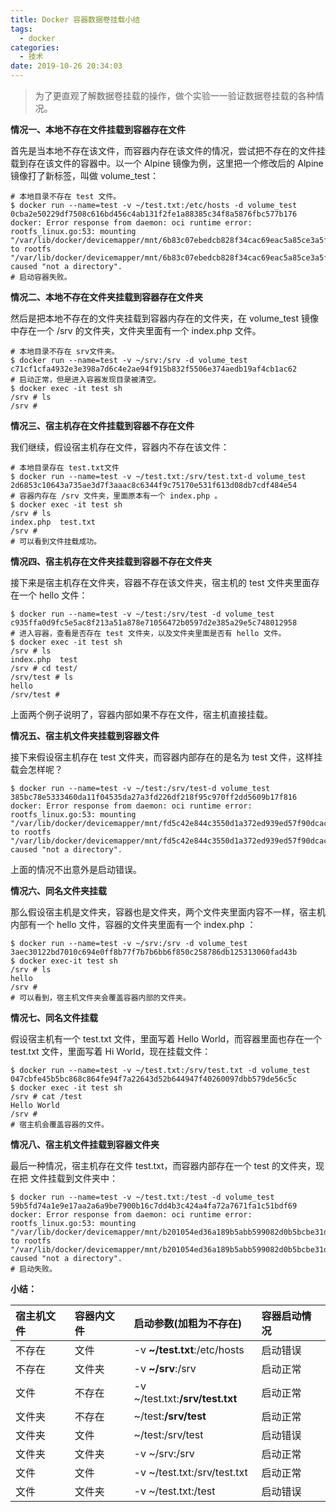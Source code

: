 ```yaml
---
title: Docker 容器数据卷挂载小结
tags:
  - docker
categories:
  - 技术
date: 2019-10-26 20:34:03
---
```


> 为了更直观了解数据卷挂载的操作，做个实验一一验证数据卷挂载的各种情况。

<!-- more -->

**情况一、本地不存在文件挂载到容器存在文件**

首先是当本地不存在该文件，而容器内存在该文件的情况，尝试把不存在的文件挂载到存在该文件的容器中。以一个 Alpine 镜像为例，这里把一个修改后的 Alpine 镜像打了新标签，叫做 volume_test：

```
# 本地目录不存在 test 文件。
$ docker run --name=test -v ~/test.txt:/etc/hosts -d volume_test
0cba2e50229df7508c616bd456c4ab131f2fe1a88385c34f8a5876fbc577b176
docker: Error response from daemon: oci runtime error: rootfs_linux.go:53: mounting
"/var/lib/docker/devicemapper/mnt/6b83c07ebedcb828f34cac69eac5a85ce3a5f59e1e8688c8dae40198671d0ecb/rootfs/etc/hosts" to rootfs
"/var/lib/docker/devicemapper/mnt/6b83c07ebedcb828f34cac69eac5a85ce3a5f59e1e8688c8dae40198671d0ecb/rootfs" caused "not a directory".
# 启动容器失败。
```

**情况二、本地不存在文件夹挂载到容器存在文件夹**

然后是把本地不存在的文件夹挂载到容器内存在的文件夹，在 volume_test 镜像中存在一个 /srv 的文件夹，文件夹里面有一个 index.php 文件。

```
# 本地目录不存在 srv文件夹。
$ docker run --name=test -v ~/srv:/srv -d volume_test 
c71cf1cfa4932e3e398a7d6c4e2ae94f915b832f5506e374aedb19af4cb1ac62
# 启动正常，但是进入容器发现目录被清空。
$ docker exec -it test sh
/srv # ls
/srv # 
```

**情况三、宿主机存在文件挂载到容器不存在文件**

我们继续，假设宿主机存在文件，容器内不存在该文件：

```
# 本地目录存在 test.txt文件
$ docker run --name=test -v ~/test.txt:/srv/test.txt-d volume_test 
2d6853c10643a735ae3d7f3aaac8c6344f9c75170e531f613d08db7cdf484e54
# 容器内存在 /srv 文件夹，里面原本有一个 index.php 。
$ docker exec -it test sh
/srv # ls
index.php  test.txt
/srv # 
# 可以看到文件挂载成功。
```

**情况四、宿主机存在文件夹挂载到容器不存在文件夹**

接下来是宿主机存在文件夹，容器不存在该文件夹，宿主机的 test 文件夹里面存在一个 hello 文件：

```
$ docker run --name=test -v ~/test:/srv/test -d volume_test 
c935ffa0d9fc5e5ac8f213a51a878e71056472b0597d2e385a29e5c748012958
# 进入容器，查看是否存在 test 文件夹，以及文件夹里面是否有 hello 文件。
$ docker exec -it test sh
/srv # ls
index.php  test
/srv # cd test/
/srv/test # ls
hello
/srv/test # 
```

上面两个例子说明了，容器内部如果不存在文件，宿主机直接挂载。

**情况五、宿主机文件夹挂载到容器文件**

接下来假设宿主机存在 test 文件夹，而容器内部存在的是名为 test 文件，这样挂载会怎样呢？

```
$ docker run --name=test -v ~/test:/srv/test-d volume_test 
385bc78e5333460da11f04535da27a3fd226df218f95c970ff2dd5609b17f816
docker: Error response from daemon: oci runtime error: rootfs_linux.go:53: mounting 
"/var/lib/docker/devicemapper/mnt/fd5c42e844c3550d1a372ed939ed57f90dcacbd375dfed1bedfbb71ef6f3f185/rootfs/etc/hosts" to rootfs 
"/var/lib/docker/devicemapper/mnt/fd5c42e844c3550d1a372ed939ed57f90dcacbd375dfed1bedfbb71ef6f3f185/rootfs" caused "not a directory".
```

上面的情况不出意外是启动错误。

**情况六、同名文件夹挂载**

那么假设宿主机是文件夹，容器也是文件夹，两个文件夹里面内容不一样，宿主机内部有一个 hello 文件，容器的文件夹里面有一个 index.php ：

```
$ docker run --name=test -v ~/srv:/srv -d volume_test 
3aec30122bd7010c694e0ff8b77f7b7b6bb6f850c258786db125313060fad43b
$ docker exec-it test sh
/srv # ls
hello
/srv # 
# 可以看到，宿主机文件夹会覆盖容器内部的文件夹。
```

**情况七、同名文件挂载**

假设宿主机有一个 test.txt 文件，里面写着 Hello World，而容器里面也存在一个 test.txt 文件，里面写着 Hi World，现在挂载文件：

```
$ docker run --name=test -v ~/test.txt:/srv/test.txt -d volume_test 
047cbfe45b5bc868c864fe94f7a22643d52b644947f40260097dbb579de56c5c
$ docker exec -it test sh
/srv # cat /test
Hello World
/srv # 
# 宿主机会覆盖容器的文件。
```

**情况八、宿主机文件挂载到容器文件夹**

最后一种情况，宿主机存在文件 test.txt，而容器内部存在一个 test 的文件夹，现在把 文件挂载到文件夹中：

```
$ docker run --name=test -v ~/test.txt:/test -d volume_test 
59b5fd74a1e9e17aa2a6a9be7900b16c7dd4b3c424a4fa72a7671fa1c51bdf69
docker: Error response from daemon: oci runtime error: rootfs_linux.go:53: mounting 
"/var/lib/docker/devicemapper/mnt/b201054ed36a189b5abb599082d0b5bcbe31d07611a0985deefd79d1221447fd/rootfs/home" to rootfs 
"/var/lib/docker/devicemapper/mnt/b201054ed36a189b5abb599082d0b5bcbe31d07611a0985deefd79d1221447fd/rootfs" caused "not a directory".
# 启动失败。
```

**小结：**

| **宿主机文件** | **容器内文件** | **启动参数(加粗为不存在)** | **容器启动情况** |
| :- | :- | :- | :- |
| 不存在 | 文件 | -v **~/test.txt**:/etc/hosts | 启动错误 |
| 不存在 | 文件夹 | -v **~/srv**:/srv | 启动正常 |
| 文件 | 不存在 | -v ~/test.txt:**/srv/test.txt** | 启动正常 |
| 文件夹 | 不存在 | ~/test:**/srv/test** | 启动正常 |
| 文件夹 | 文件 | ~/test:/srv/test | 启动错误 |
| 文件夹 | 文件夹 | -v ~/srv:/srv | 启动正常 |
| 文件 | 文件 | -v ~/test.txt:/srv/test.txt | 启动正常 |
| 文件 | 文件夹 | -v ~/test.txt:/test | 启动错误 |
